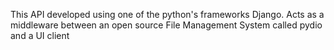 This API developed using one of the python's frameworks Django. Acts as a middleware between an open source File Management System called pydio and a UI client
